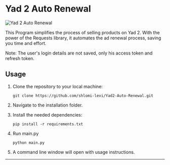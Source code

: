 # Yad 2 Auto Renewal
![Yad 2 Auto Renewal](https://img.shields.io/badge/Yad%202%20Auto%20Renewal-Python-blue)

This Program simplifies the process of selling products on Yad 2. With the power of the Requests library, it automates the ad renewal process, saving you time and effort.

Note: The user's login details are not saved, only his access token and refresh token.

## Usage
1. Clone the repository to your local machine:

   ```console
   git clone https://github.com/shlomi-levi/Yad2-Auto-Renewal.git
   ```
2. Navigate to the installation folder.
   
3. Install the needed dependencies:
   ```console
   pip install -r requirements.txt
   ```
4. Run main.py
   ```console
   python main.py
   ```

5. A command line window will open with usage instructions.
---
